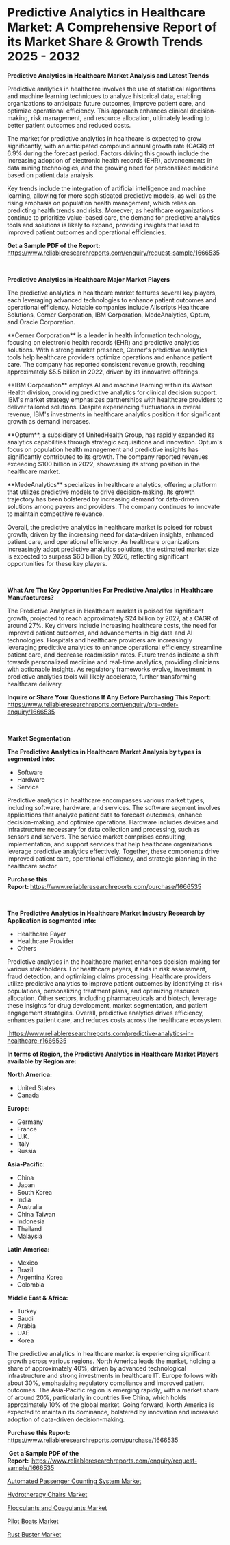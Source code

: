 <p><h1>Predictive Analytics in Healthcare Market: A Comprehensive Report of its Market Share & Growth Trends 2025 - 2032</h1></p><p><strong>Predictive Analytics in Healthcare Market Analysis and Latest Trends</strong></p>
<p><p>Predictive analytics in healthcare involves the use of statistical algorithms and machine learning techniques to analyze historical data, enabling organizations to anticipate future outcomes, improve patient care, and optimize operational efficiency. This approach enhances clinical decision-making, risk management, and resource allocation, ultimately leading to better patient outcomes and reduced costs.</p><p>The market for predictive analytics in healthcare is expected to grow significantly, with an anticipated compound annual growth rate (CAGR) of 6.9% during the forecast period. Factors driving this growth include the increasing adoption of electronic health records (EHR), advancements in data mining technologies, and the growing need for personalized medicine based on patient data analysis. </p><p>Key trends include the integration of artificial intelligence and machine learning, allowing for more sophisticated predictive models, as well as the rising emphasis on population health management, which relies on predicting health trends and risks. Moreover, as healthcare organizations continue to prioritize value-based care, the demand for predictive analytics tools and solutions is likely to expand, providing insights that lead to improved patient outcomes and operational efficiencies.</p></p>
<p><strong>Get a Sample PDF of the Report:&nbsp;</strong> <a href="https://www.reliableresearchreports.com/enquiry/request-sample/1666535?utm_campaign=41&utm_medium=2&utm_source=Github&utm_content=ia&utm_term=06032025&utm_id=predictive-analytics-in-healthcare">https://www.reliableresearchreports.com/enquiry/request-sample/1666535</a></p>
<p>&nbsp;</p>
<p><strong>Predictive Analytics in Healthcare Major Market Players</strong></p>
<p><p>The predictive analytics in healthcare market features several key players, each leveraging advanced technologies to enhance patient outcomes and operational efficiency. Notable companies include Allscripts Healthcare Solutions, Cerner Corporation, IBM Corporation, MedeAnalytics, Optum, and Oracle Corporation.</p><p>**Cerner Corporation** is a leader in health information technology, focusing on electronic health records (EHR) and predictive analytics solutions. With a strong market presence, Cerner's predictive analytics tools help healthcare providers optimize operations and enhance patient care. The company has reported consistent revenue growth, reaching approximately $5.5 billion in 2022, driven by its innovative offerings.</p><p>**IBM Corporation** employs AI and machine learning within its Watson Health division, providing predictive analytics for clinical decision support. IBM's market strategy emphasizes partnerships with healthcare providers to deliver tailored solutions. Despite experiencing fluctuations in overall revenue, IBM's investments in healthcare analytics position it for significant growth as demand increases.</p><p>**Optum**, a subsidiary of UnitedHealth Group, has rapidly expanded its analytics capabilities through strategic acquisitions and innovation. Optum's focus on population health management and predictive insights has significantly contributed to its growth. The company reported revenues exceeding $100 billion in 2022, showcasing its strong position in the healthcare market.</p><p>**MedeAnalytics** specializes in healthcare analytics, offering a platform that utilizes predictive models to drive decision-making. Its growth trajectory has been bolstered by increasing demand for data-driven solutions among payers and providers. The company continues to innovate to maintain competitive relevance.</p><p>Overall, the predictive analytics in healthcare market is poised for robust growth, driven by the increasing need for data-driven insights, enhanced patient care, and operational efficiency. As healthcare organizations increasingly adopt predictive analytics solutions, the estimated market size is expected to surpass $60 billion by 2026, reflecting significant opportunities for these key players.</p></p>
<p>&nbsp;</p>
<p><strong>What Are The Key Opportunities For Predictive Analytics in Healthcare Manufacturers?</strong></p>
<p><p>The Predictive Analytics in Healthcare market is poised for significant growth, projected to reach approximately $24 billion by 2027, at a CAGR of around 27%. Key drivers include increasing healthcare costs, the need for improved patient outcomes, and advancements in big data and AI technologies. Hospitals and healthcare providers are increasingly leveraging predictive analytics to enhance operational efficiency, streamline patient care, and decrease readmission rates. Future trends indicate a shift towards personalized medicine and real-time analytics, providing clinicians with actionable insights. As regulatory frameworks evolve, investment in predictive analytics tools will likely accelerate, further transforming healthcare delivery.</p></p>
<p><strong>Inquire or Share Your Questions If Any Before Purchasing This Report:</strong> <a href="https://www.reliableresearchreports.com/enquiry/pre-order-enquiry/1666535?utm_campaign=41&utm_medium=2&utm_source=Github&utm_content=ia&utm_term=06032025&utm_id=predictive-analytics-in-healthcare">https://www.reliableresearchreports.com/enquiry/pre-order-enquiry/1666535</a></p>
<p>&nbsp;</p>
<p><strong>Market Segmentation</strong></p>
<p><strong>The Predictive Analytics in Healthcare Market Analysis by types is segmented into:</strong></p>
<p><ul><li>Software</li><li>Hardware</li><li>Service</li></ul></p>
<p><p>Predictive analytics in healthcare encompasses various market types, including software, hardware, and services. The software segment involves applications that analyze patient data to forecast outcomes, enhance decision-making, and optimize operations. Hardware includes devices and infrastructure necessary for data collection and processing, such as sensors and servers. The service market comprises consulting, implementation, and support services that help healthcare organizations leverage predictive analytics effectively. Together, these components drive improved patient care, operational efficiency, and strategic planning in the healthcare sector.</p></p>
<p><strong>Purchase this Report:&nbsp;</strong><a href="https://www.reliableresearchreports.com/purchase/1666535?utm_campaign=41&utm_medium=2&utm_source=Github&utm_content=ia&utm_term=06032025&utm_id=predictive-analytics-in-healthcare">https://www.reliableresearchreports.com/purchase/1666535</a></p>
<p>&nbsp;</p>
<p><strong>The Predictive Analytics in Healthcare Market Industry Research by Application is segmented into:</strong></p>
<p><ul><li>Healthcare Payer</li><li>Healthcare Provider</li><li>Others</li></ul></p>
<p><p>Predictive analytics in the healthcare market enhances decision-making for various stakeholders. For healthcare payers, it aids in risk assessment, fraud detection, and optimizing claims processing. Healthcare providers utilize predictive analytics to improve patient outcomes by identifying at-risk populations, personalizing treatment plans, and optimizing resource allocation. Other sectors, including pharmaceuticals and biotech, leverage these insights for drug development, market segmentation, and patient engagement strategies. Overall, predictive analytics drives efficiency, enhances patient care, and reduces costs across the healthcare ecosystem.</p></p>
<p><a href="https://www.reliableresearchreports.com/predictive-analytics-in-healthcare-r1666535?utm_campaign=41&utm_medium=2&utm_source=Github&utm_content=ia&utm_term=06032025&utm_id=predictive-analytics-in-healthcare">&nbsp;https://www.reliableresearchreports.com/predictive-analytics-in-healthcare-r1666535</a></p>
<p><strong>In terms of Region, the Predictive Analytics in Healthcare Market Players available by Region are:</strong></p>
<p>
    <p> <strong> North America: </strong>
        <ul>
            <li>United States</li>
            <li>Canada</li>
        </ul>
        </p> 
    <p> <strong> Europe: </strong>
        <ul>
            <li>Germany</li>
            <li>France</li>
            <li>U.K.</li>
            <li>Italy</li>
            <li>Russia</li>
        </ul>
        </p> 
    <p> <strong> Asia-Pacific: </strong>
        <ul>
            <li>China</li>
            <li>Japan</li>
            <li>South Korea</li>
            <li>India</li>
            <li>Australia</li>
            <li>China Taiwan</li>
            <li>Indonesia</li>
            <li>Thailand</li>
            <li>Malaysia</li>
        </ul>
        </p> 
    <p> <strong> Latin America: </strong>
        <ul>
            <li>Mexico</li>
            <li>Brazil</li>
            <li>Argentina Korea</li>
            <li>Colombia</li>
        </ul>
        </p> 
    <p> <strong> Middle East & Africa: </strong>
        <ul>
            <li>Turkey</li>
            <li>Saudi</li>
            <li>Arabia</li>
            <li>UAE</li>
            <li>Korea</li>
        </ul>
    </p>
    </p>
<p><p>The predictive analytics in healthcare market is experiencing significant growth across various regions. North America leads the market, holding a share of approximately 40%, driven by advanced technological infrastructure and strong investments in healthcare IT. Europe follows with about 30%, emphasizing regulatory compliance and improved patient outcomes. The Asia-Pacific region is emerging rapidly, with a market share of around 20%, particularly in countries like China, which holds approximately 10% of the global market. Going forward, North America is expected to maintain its dominance, bolstered by innovation and increased adoption of data-driven decision-making.</p></p>
<p><strong>Purchase this Report: </strong><a href="https://www.reliableresearchreports.com/purchase/1666535?utm_campaign=41&utm_medium=2&utm_source=Github&utm_content=ia&utm_term=06032025&utm_id=predictive-analytics-in-healthcare">https://www.reliableresearchreports.com/purchase/1666535</a></p>
<p>&nbsp;<strong>Get a Sample PDF of the Report:&nbsp;&nbsp;</strong><a href="https://www.reliableresearchreports.com/enquiry/request-sample/1666535?utm_campaign=41&utm_medium=2&utm_source=Github&utm_content=ia&utm_term=06032025&utm_id=predictive-analytics-in-healthcare">https://www.reliableresearchreports.com/enquiry/request-sample/1666535</a></p>
<p><strong></strong></p>
<p><p><a href="https://github.com/ijffseandy/Market-Research-Report-List-1/blob/main/automated-passenger-counting-system-market.md?utm_campaign=41&utm_medium=2&utm_source=Github&utm_content=ia&utm_term=06032025&utm_id=predictive-analytics-in-healthcare">Automated Passenger Counting System Market</a></p><p><a href="https://github.com/yepezkommakp/Market-Research-Report-List-1/blob/main/hydrotherapy-chairs-market.md?utm_campaign=41&utm_medium=2&utm_source=Github&utm_content=ia&utm_term=06032025&utm_id=predictive-analytics-in-healthcare">Hydrotherapy Chairs Market</a></p><p><a href="https://github.com/kolffmaris58/Market-Research-Report-List-1/blob/main/flocculants-and-coagulants-market.md?utm_campaign=41&utm_medium=2&utm_source=Github&utm_content=ia&utm_term=06032025&utm_id=predictive-analytics-in-healthcare">Flocculants and Coagulants Market</a></p><p><a href="https://github.com/sderolza/Market-Research-Report-List-1/blob/main/pilot-boats-market.md?utm_campaign=41&utm_medium=2&utm_source=Github&utm_content=ia&utm_term=06032025&utm_id=predictive-analytics-in-healthcare">Pilot Boats Market</a></p><p><a href="https://github.com/kryshaprilbb/Market-Research-Report-List-1/blob/main/rust-buster-market.md?utm_campaign=41&utm_medium=2&utm_source=Github&utm_content=ia&utm_term=06032025&utm_id=predictive-analytics-in-healthcare">Rust Buster Market</a></p></p>